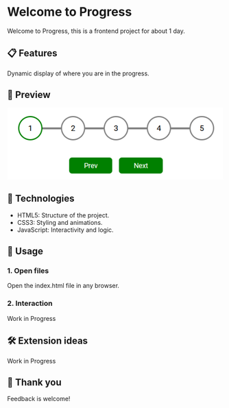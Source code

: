 # Welcome to Progress
Welcome to Progress, this is a frontend project for about 1 day.

## 📋 Features
Dynamic display of where you are in the progress.

## 📸 Preview
![](./img/preview.png)

## 🔧 Technologies
- HTML5: Structure of the project.
- CSS3: Styling and animations.
- JavaScript: Interactivity and logic.


## 🚀 Usage
### 1. Open files
Open the index.html file in any browser.

### 2. Interaction
Work in Progress

## 🛠️ Extension ideas
Work in Progress


## 🤝 Thank you
Feedback is welcome!